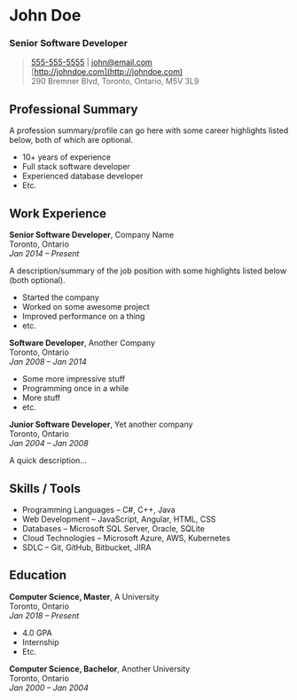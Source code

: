 # John Doe
### Senior Software Developer

> [555-555-5555](tel:5555555555) | [john@email.com](mailto:john@email.com)  
> [http://johndoe.com](http://johndoe.com)  
> 290 Bremner Blvd, Toronto, Ontario, M5V 3L9

## Professional Summary

A profession summary/profile can go here with some career highlights listed below, both of which are optional.
- 10+ years of experience
- Full stack software developer
- Experienced database developer
- Etc.

## Work Experience

**Senior Software Developer**, Company Name  
Toronto, Ontario  
*Jan 2014 – Present*

A description/summary of the job position with some highlights listed below (both optional).
- Started the company
- Worked on some awesome project
- Improved performance on a thing
- etc.

**Software Developer**, Another Company  
Toronto, Ontario  
*Jan 2008 – Jan 2014*
- Some more impressive stuff
- Programming once in a while
- More stuff
- etc.

**Junior Software Developer**, Yet another company  
Toronto, Ontario  
*Jan 2004 – Jan 2008*

A quick description...

## Skills / Tools

- Programming Languages – C#, C++, Java
- Web Development – JavaScript, Angular, HTML, CSS
- Databases – Microsoft SQL Server, Oracle, SQLite
- Cloud Technologies – Microsoft Azure, AWS, Kubernetes
- SDLC – Git, GitHub, Bitbucket, JIRA

## Education

**Computer Science, Master**, A University  
Toronto, Ontario  
*Jan 2018 – Present*
- 4.0 GPA
- Internship
- Etc.

**Computer Science, Bachelor**, Another University  
Toronto, Ontario  
*Jan 2000 – Jan 2004*

